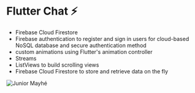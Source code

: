 # Flutter Chat ⚡️

- Firebase Cloud Firestore
- Firebase authentication to register and sign in users for cloud-based NoSQL database and secure authentication method
- custom animations using Flutter's animation controller
- Streams
- ListViews to build scrolling views
- Firebase Cloud Firestore to store and retrieve data on the fly

![Junior Mayhé](https://github.com/londonappbrewery/Images/blob/master/flash_chat_flutter_demo.gif)


